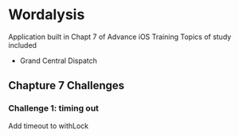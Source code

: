 #  Wordalysis

Application built in Chapt 7 of Advance iOS Training Topics of study included

- Grand Central Dispatch

## Chapture 7 Challenges

### Challenge 1: timing out

Add timeout to withLock
